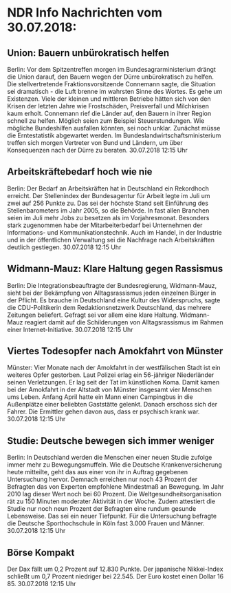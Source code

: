 # NDR Info Nachrichten vom 30.07.2018:


## Union: Bauern unbürokratisch helfen
Berlin: Vor dem Spitzentreffen morgen im Bundesagrarministerium drängt die Union darauf, den Bauern wegen der Dürre unbürokratisch zu helfen. Die stellvertretende Fraktionsvorsitzende Connemann sagte, die Situation sei dramatisch - die Luft brenne im wahrsten Sinne des Wortes. Es gehe um Existenzen. Viele der kleinen und mittleren Betriebe hätten sich von den Krisen der letzten Jahre wie Frostschäden, Preisverfall und Milchkrisen kaum erholt. Connemann rief die Länder auf, den Bauern in ihrer Region schnell zu helfen. Möglich seien zum Beispiel Steuerstundungen. Wie mögliche Bundeshilfen ausfallen könnten, sei noch unklar. Zunächst müsse die Erntestatistik abgewartet werden. Im Bundeslandwirtschaftsministerium treffen sich morgen Vertreter von Bund und Ländern, um über Konsequenzen nach der Dürre zu beraten. 30.07.2018 12:15 Uhr 

## Arbeitskräftebedarf hoch wie nie
Berlin: Der Bedarf an Arbeitskräften hat in Deutschland ein Rekordhoch erreicht. Der Stellenindex der Bundesagentur für Arbeit legte im Juli um zwei auf 256 Punkte zu. Das sei der höchste Stand seit Einführung des Stellenbarometers im Jahr 2005, so die Behörde. In fast allen Branchen seien im Juli mehr Jobs zu besetzen als im Vorjahresmonat. Besonders stark zugenommen habe der Mitarbeiterbedarf bei Unternehmen der Informations- und Kommunikationstechnik. Auch im Handel, in der Industrie und in der öffentlichen Verwaltung sei die Nachfrage nach Arbeitskräften deutlich gestiegen. 30.07.2018 12:15 Uhr 

## Widmann-Mauz: Klare Haltung gegen Rassismus
Berlin: 	Die Integrationsbeauftragte der Bundesregierung, Widmann-Mauz, sieht bei der Bekämpfung von Alltagsrassismus jeden einzelnen Bürger in der Pflicht. Es brauche in Deutschland eine Kultur des Widerspruchs, sagte die CDU-Politikerin dem Redaktionsnetzwerk Deutschland, das mehrere Zeitungen beliefert. Gefragt sei vor allem eine klare Haltung. Widmann-Mauz reagiert damit auf die Schilderungen von Alltagsrassismus im Rahmen einer Internet-Initiative. 30.07.2018 12:15 Uhr 

## Viertes Todesopfer nach Amokfahrt von Münster
Münster:	Vier Monate nach der Amokfahrt in der westfälischen Stadt ist ein weiteres Opfer gestorben. Laut Polizei erlag ein 56-jähriger Niederländer seinen Verletzungen. Er lag seit der Tat im künstlichen Koma. Damit kamen bei der Amokfahrt in der Altstadt von Münster insgesamt vier Menschen ums Leben. Anfang April hatte ein Mann einen Campingbus in die Außenplätze einer beliebten Gaststätte gelenkt. Danach erschoss sich der Fahrer. Die Ermittler gehen davon aus, dass er psychisch krank war. 30.07.2018 12:15 Uhr 

## Studie: Deutsche bewegen sich immer weniger
Berlin: In Deutschland werden die Menschen einer neuen Studie zufolge immer mehr zu Bewegungsmuffeln. Wie die Deutsche Krankenversicherung heute mitteilte, geht das aus einer von ihr in Auftrag gegebenen Untersuchung hervor. Demnach erreichen nur noch 43 Prozent der Befragten das von Experten empfohlene Mindestmaß an Bewegung. Im Jahr 2010 lag dieser Wert noch bei 60 Prozent. Die Weltgesundheitsorganisation rät zu 150 Minuten moderater Aktivität in der Woche. Zudem attestiert die Studie nur noch neun Prozent der Befragten eine rundum gesunde Lebensweise. Das sei ein neuer Tiefpunkt. Für die Untersuchung befragte die Deutsche Sporthochschule in Köln fast 3.000 Frauen und Männer. 30.07.2018 12:15 Uhr 

## Börse Kompakt
Der Dax fällt um 0,2 Prozent auf 12.830 Punkte. Der japanische Nikkei-Index schließt um 0,7 Prozent niedriger bei 22.545. Der Euro kostet einen Dollar 16 85. 30.07.2018 12:15 Uhr 
